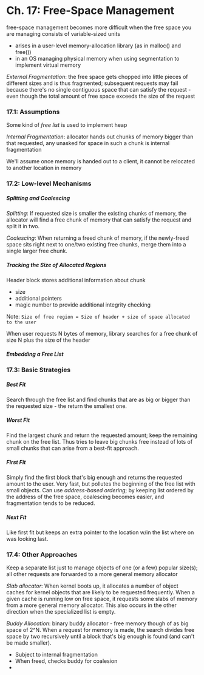 # Ch. 17: Free-Space Management

free-space management becomes more difficult when the free space you are managing consists of variable-sized units
  - arises in a user-level memory-allocation library (as in malloc() and free())
  - in an OS managing physical memory when using segmentation to implement virtual memory

_External Fragmentation_: the free space gets chopped into little pieces of different sizes and is thus fragmented; subsequent requests may fail because there's no single contiguous space that can satisfy the request - even though the total amount of free space exceeds the size of the request

### 17.1: Assumptions

Some kind of _free list_ is used to implement heap

_Internal Fragmentation_: allocator hands out chunks of memory bigger than that requested, any unasked for space in such a chunk is internal fragmentation

We'll assume once memory is handed out to a client, it cannot be relocated to another location in memory

### 17.2: Low-level Mechanisms

##### Splitting and Coalescing

_Splitting_: If requested size is smaller the existing chunks of memory, the allocator will find a free chunk of memory that can satisfy the request and split it in two.

_Coalescing_: When returning a freed chunk of memory, if the newly-freed space sits right next to one/two existing free chunks, merge them into a single larger free chunk.

##### Tracking the Size of Allocated Regions

Header block stores additional information about chunk
  - size
  - additional pointers
  - magic number to provide additional integrity checking

Note:
`Size of free region = Size of header + size of space allocated to the user`

When user requests N bytes of memory, library searches for a free chunk of size N plus the size of the header

##### Embedding a Free List

### 17.3: Basic Strategies

##### Best Fit

Search through the free list and find chunks that are as big or bigger than the requested size - the return the smallest one.

##### Worst Fit

Find the largest chunk and return the requested amount; keep the remaining chunk on the free list. Thus tries to leave big chunks free instead of lots of small chunks that can arise from a best-fit approach.

##### First Fit

Simply find the first block that's big enough and returns the requested amount to the user. Very fast, but pollutes the beginning of the free list with small objects. Can use _address-based ordering_; by keeping list ordered by the address of the free space, coalescing becomes easier, and fragmentation tends to be reduced.

##### Next Fit

Like first fit but keeps an extra pointer to the location w/in the list where on was looking last.

### 17.4: Other Approaches

Keep a separate list just to manage objects of one (or a few) popular size(s); all other requests are forwarded to a more general memory allocator

_Slab allocator_: When kernel boots up, it allocates a number of object caches for kernel objects that are likely to be requested frequently. When a given cache is running low on free space, it requests some slabs of memory from a more general memory allocator. This also occurs in the other direction when the specialized list is empty.

_Buddy Allocation_: binary buddy allocator - free memory though of as big space of 2^N. When a request for memory is made, the search divides free space by two recursively until a block that's big enough is found (and can't be made smaller).

  - Subject to internal fragmentation
  - When freed, checks buddy for coalesion
  - 
